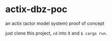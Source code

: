 # actix-dbz-poc
an actix (actor model system) proof of concept

just clone this project, `cd` into it and `$ cargo run`.
